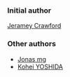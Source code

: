 ### Initial author

[Jeramey Crawford](https://github.com/jeramey)

### Other authors

- [Jonas mg](https://github.com/kless)
- [Kohei YOSHIDA](https://github.com/yosida95)

